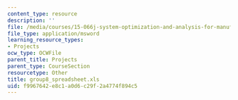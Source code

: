 ```yaml
---
content_type: resource
description: ''
file: /media/courses/15-066j-system-optimization-and-analysis-for-manufacturing-summer-2003/f9967642e8c1a0d6c29f2a4774f894c5_group8_spreadsheet.xls
file_type: application/msword
learning_resource_types:
- Projects
ocw_type: OCWFile
parent_title: Projects
parent_type: CourseSection
resourcetype: Other
title: group8_spreadsheet.xls
uid: f9967642-e8c1-a0d6-c29f-2a4774f894c5
---
```

